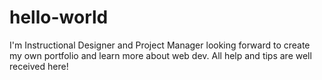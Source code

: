 # hello-world
I'm Instructional Designer and Project Manager looking forward to create my own portfolio and learn more about web dev. All help and tips are well received here!
